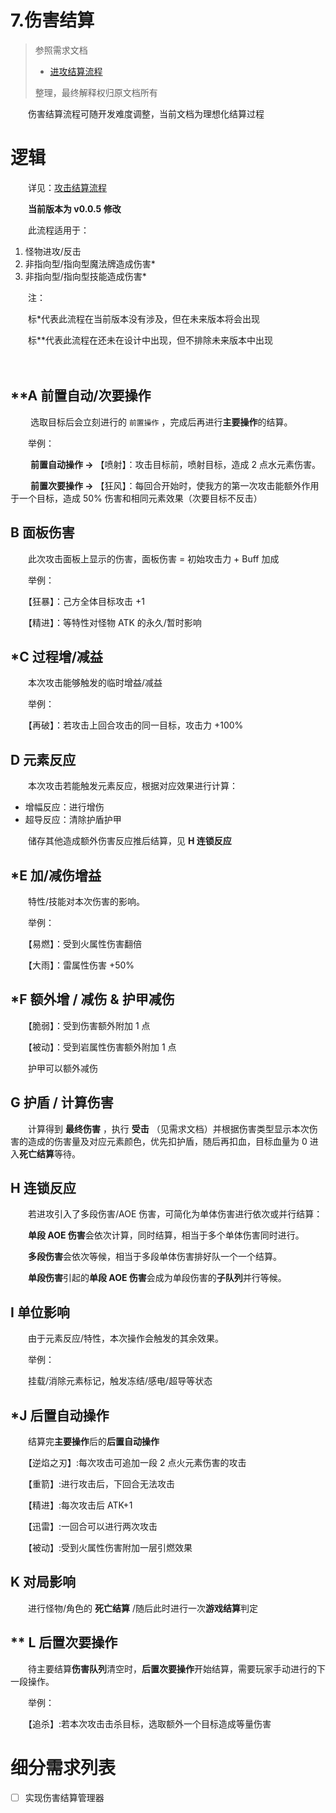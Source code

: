 # 7.伤害结算

> 参照需求文档
>
> - [进攻结算流程](https://www.teambition.com/project/61a89798beaeab07a42c799c/works/61c5cc58f516a2003f0cd9c4/work/61d969bcf61b92003feee957)
>
> 整理，最终解释权归原文档所有

　　伤害结算流程可随开发难度调整，当前文档为理想化结算过程

# 逻辑

　　详见：[攻击结算流程](https://www.teambition.com/project/61a89798beaeab07a42c799c/works/61c5cc58f516a2003f0cd9c4/work/61d969bcf61b92003feee957)

　　**当前版本为 v0.0.5 修改**

　　此流程适用于：

1. 怪物进攻/反击
2. 非指向型/指向型魔法牌造成伤害*
3. 非指向型/指向型技能造成伤害*

　　注：

　　标*代表此流程在当前版本没有涉及，但在未来版本将会出现

　　标**代表此流程在还未在设计中出现，但不排除未来版本中出现

　　

## **A **前置自动/次要操作**

　　 选取目标后会立刻进行的 `前置操作` ，完成后再进行**主要操作**的结算。

　　举例：

　　 **前置自动操作 →** 【喷射】：攻击目标前，喷射目标，造成 2 点水元素伤害。

　　 **前置次要操作 →** 【狂风】：每回合开始时，使我方的第一次攻击能额外作用于一个目标，造成 50% 伤害和相同元素效果（次要目标不反击）

## B **面板伤害**

　　此次攻击面板上显示的伤害，面板伤害 = 初始攻击力 + Buff 加成

　　举例：

　　【狂暴】：己方全体目标攻击 +1

　　【精进】：等特性对怪物 ATK 的永久/暂时影响

## *C 过程增/减益

　　本次攻击能够触发的临时增益/减益

　　举例：

　　【再破】：若攻击上回合攻击的同一目标，攻击力 +100%

## **D 元素反应**

　　本次攻击若能触发元素反应，根据对应效果进行计算：

* 增幅反应：进行增伤
* 超导反应：清除护盾护甲

　　储存其他造成额外伤害反应推后结算，见 **H 连锁反应**

## *E 加/减伤增益

　　特性/技能对本次伤害的影响。

　　举例：

　　【易燃】：受到火属性伤害翻倍

　　【大雨】：雷属性伤害 +50%

## *F **额外增**  **/**  **减伤**  **&** **护甲减伤**

　　【脆弱】：受到伤害额外附加 1 点

　　【被动】：受到岩属性伤害额外附加 1 点

　　护甲可以额外减伤

## G **护盾**  **/** **计算伤害**

　　计算得到 **最终伤害** ，执行 **受击** （见需求文档）并根据伤害类型显示本次伤害的造成的伤害量及对应元素颜色，优先扣护盾，随后再扣血，目标血量为 0 进入**死亡结算**等待。

## H **连锁反应**

　　若进攻引入了多段伤害/AOE 伤害，可简化为单体伤害进行依次或并行结算：

　　**单段 AOE 伤害**会依次计算，同时结算，相当于多个单体伤害同时进行。

　　**多段伤害**会依次等候，相当于多段单体伤害排好队一个一个结算。

　　**单段伤害**引起的**单段 AOE 伤害**会成为单段伤害的**子队列**并行等候。

## I **单位影响**

　　由于元素反应/特性，本次操作会触发的其余效果。

　　举例：

　　挂载/消除元素标记，触发冻结/感电/超导等状态

## ***J ****后****置自动操作**

　　结算完**主要操作**后的**后置自动操作**

　　【逆焰之刃】:每次攻击可追加一段 2 点火元素伤害的攻击

　　【重箭】:进行攻击后，下回合无法攻击

　　【精进】:每次攻击后 ATK+1

　　【迅雷】:一回合可以进行两次攻击

　　【被动】:受到火属性伤害附加一层引燃效果

## K **对局影响**

　　进行怪物/角色的 **死亡结算** /随后此时进行一次**游戏结算**判定

## ** **L ****后置****次要操作**

　　待主要结算**伤害队列**清空时，**后置次要操作**开始结算，需要玩家手动进行的下一段操作。

　　举例：

　　【追杀】:若本次攻击击杀目标，选取额外一个目标造成等量伤害

# 细分需求列表

* [ ] 实现伤害结算管理器
